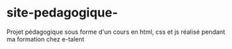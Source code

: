 # site-pedagogique-
Projet pédagogique sous forme d'un cours en html, css et js réalisé pendant ma formation chez e-talent
